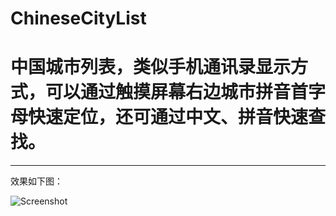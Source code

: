 ChineseCityList
===============

# 中国城市列表，类似手机通讯录显示方式，可以通过触摸屏幕右边城市拼音首字母快速定位，还可通过中文、拼音快速查找。

* * *

效果如下图：

![Screenshot](https://github.com/kk-java/ChineseCityList/raw/master/all_screenshot.jpg)
